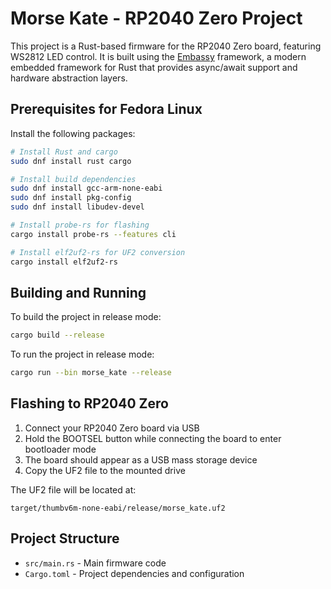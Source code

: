 # Morse Kate - RP2040 Zero Project

This project is a Rust-based firmware for the RP2040 Zero board, featuring WS2812 LED control. It is built using the [Embassy](https://github.com/embassy-rs/embassy) framework, a modern embedded framework for Rust that provides async/await support and hardware abstraction layers.

## Prerequisites for Fedora Linux

Install the following packages:

```bash
# Install Rust and cargo
sudo dnf install rust cargo

# Install build dependencies
sudo dnf install gcc-arm-none-eabi
sudo dnf install pkg-config
sudo dnf install libudev-devel

# Install probe-rs for flashing
cargo install probe-rs --features cli

# Install elf2uf2-rs for UF2 conversion
cargo install elf2uf2-rs
```

## Building and Running

To build the project in release mode:

```bash
cargo build --release
```

To run the project in release mode:

```bash
cargo run --bin morse_kate --release
```

## Flashing to RP2040 Zero

1. Connect your RP2040 Zero board via USB
2. Hold the BOOTSEL button while connecting the board to enter bootloader mode
3. The board should appear as a USB mass storage device
4. Copy the UF2 file to the mounted drive

The UF2 file will be located at:
```
target/thumbv6m-none-eabi/release/morse_kate.uf2
```

## Project Structure

- `src/main.rs` - Main firmware code
- `Cargo.toml` - Project dependencies and configuration 